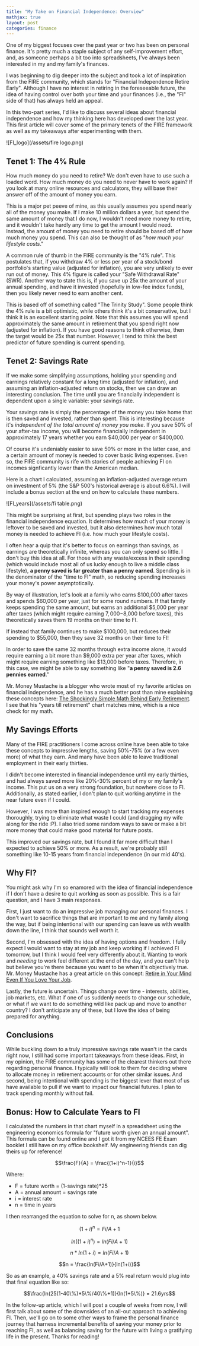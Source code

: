 ```yaml
---
title: "My Take on Financial Independence: Overview"
mathjax: true
layout: post
categories: finance
---
```


One of my biggest focuses over the past year or two has been on personal finance. It's pretty much a staple subject of any self-improvement effort, and, as someone perhaps a bit too into spreadsheets, I've always been interested in my and my family's finances. 

I was beginning to dig deeper into the subject and took a lot of inspiration from the FIRE community, which stands for "Financial Independence Retire Early". Although I have no interest in retiring in the foreseeable future, the idea of having control over both your time and your finances (i.e., the "FI" side of that) has always held an appeal. 



In this two-part series, I'd like to discuss several ideas about financial independence and how my thinking here has developed over the last year. This first article will cover some of the primary tenets of the FIRE framework as well as my takeaways after experimenting with them.

![FI_logo](/assets/fire logo.png)

## Tenet 1: The 4% Rule
How much money do you need to retire? We don't even have to use such a loaded word. How much money do you need to never have to work again? If you look at many online resources and calculators, they will base their answer off of the amount of money you earn. 

This is a major pet peeve of mine, as this usually assumes you spend nearly all of the money you make. If I make 10 million dollars a year, but spend the same amount of money that I do now, I wouldn't need more money to retire, and it wouldn't take hardly any time to get the amount I would need. Instead, the amount of money you need to retire should be based off of how much money you spend. This can also be thought of as "*how much your lifestyle costs*."

A common rule of thumb in the FIRE community is the "4% rule". This postulates that, if you withdraw 4% or less per year of a stock/bond portfolio's starting value (adjusted for inflation), you are very unlikely to ever run out of money. This 4% figure is called your "Safe Withdrawal Rate" (SWR). Another way to state this is, if you save up 25x the amount of your annual spending, and have it invested (hopefully in low-fee index funds), then you likely never need to earn another cent.

This is based off of something called "The Trinity Study". Some people think the 4% rule is a bit optimistic, while others think it's a bit conservative, but I think it is an excellent starting point. Note that this assumes you will spend approximately the same amount in retirement that you spend right now (adjusted for inflation). If you have good reasons to think otherwise, then the target would be 25x that number. However, I tend to think the best predictor of future spending is current spending.

## Tenet 2: Savings Rate
If we make some simplifying assumptions, holding your spending and earnings relatively constant for a long time (adjusted for inflation), and assuming an inflation-adjusted return on stocks, then we can draw an interesting conclusion. The time until you are financially independent is dependent upon a single variable: your savings rate.

Your savings rate is simply the percentage of the money you take home that is then saved and invested, rather than spent. This is interesting because it's *independent of the total amount of money you make*. If you save 50% of your after-tax income, you will become financially independent in approximately 17 years whether you earn $40,000 per year or $400,000. 

Of course it's undeniably easier to save 50% or more in the latter case, and a certain amount of money is needed to cover basic living expenses. Even so, the FIRE community is rife with stories of people achieving FI on incomes signficantly lower than the American median.

Here is a chart I calculated, assuming an inflation-adjusted average return on investment of 5% (the S&P 500's historical average is about 6.6%). I will include a bonus section at the end on how to calculate these numbers.

![FI_years](/assets/fi table.png)

This might be surprising at first, but spending plays two roles in the financial independence equation. It determines how much of your money is leftover to be saved and invested, but it also determines how much total money is needed to achieve FI (i.e. how much your lifestyle costs). 

I often hear a quip that it's better to focus on earnings than savings, as earnings are theoretically infinite, whereas you can only spend so little. I don't buy this idea at all. For those with any waste/excess in their spending (which would include most all of us lucky enough to live a middle class lifestyle), **a penny saved is far greater than a penny earned**. Spending is in the denominator of the "time to FI" math, so reducing spending increases your money's power asymptotically. 

By way of illustration, let's look at a family who earns $100,000 after taxes and spends $60,000 per year, just for some round numbers. If that family keeps spending the same amount, but earns an additional $5,000 per year after taxes (which might require earning $7,000-$8,000 before taxes), this theoretically saves them 19 months on their time to FI. 

If instead that family continues to make $100,000, but reduces their spending to $55,000, then they save 32 months on their time to FI! 

In order to save the same 32 months through extra income alone, it would require earning a bit more than $9,000 extra per year after taxes, which might require earning something like $13,000 before taxes. Therefore, in this case, we might be able to say something like "**a penny saved is 2.6 pennies earned**." 

Mr. Money Mustache is a blogger who wrote most of my favorite articles on financial independence, and he has a much better post than mine explaining these concepts here: [The Shockingly Simple Math Behind Early Retirement][simple_math]. I see that his "years till retirement" chart matches mine, which is a nice check for my math. 

## My Savings Efforts
Many of the FIRE practitioners I come across online have been able to take these concepts to impressive lengths, saving 50%-75% (or a few even more) of what they earn. And many have been able to leave traditional employment in their early thirties. 

I didn't become interested in financial independence until my early thirties, and had always saved more like 20%-30% percent of my or my family's income. This put us on a very strong foundation, but nowhere close to FI. Additionally, as stated earlier, I don't plan to quit working anytime in the near future even if I could. 

However, I was more than inspired enough to start tracking my expenses thoroughly, trying to eliminate what waste I could (and dragging my wife along for the ride :P). I also tried some random ways to save or make a bit more money that could make good material for future posts. 

This improved our savings rate, but I found it far more difficult than I expected to achieve 50% or more. As a result, we're probably still something like 10-15 years from financial independence (in our mid 40's).

## Why FI?
You might ask why I'm so enamored with the idea of financial independence if I don't have a desire to quit working as soon as possible. This is a fair question, and I have 3 main responses. 

First, I just want to do an impressive job managing our personal finances. I don't want to sacrifice things that are important to me and my family along the way, but if being intentional with our spending can leave us with wealth down the line, I think that sounds well worth it.

Second, I'm obsessed with the idea of having options and freedom. I fully expect I would want to stay at my job and keep working if I achieved FI tomorrow, but I think I would feel very differently about it. Wanting to work and *needing* to work feel different at the end of the day, and you can't help but believe you're there because you want to be when it's objectively true. Mr. Money Mustache has a great article on this concept: [Retire in Your Mind Even If You Love Your Job][swami].

Lastly, the future is uncertain. Things change over time - interests, abilities, job markets, etc. What if one of us suddenly needs to change our schedule, or what if we want to do something wild like pack up and move to another country? I don't anticipate any of these, but I love the idea of being prepared for anything.

## Conclusions
While buckling down to a truly impressive savings rate wasn't in the cards right now, I still had some important takeaways from these ideas. First, in my opinion, the FIRE community has some of the clearest thinkers out there regarding personal finance. I typically will look to them for deciding where to allocate money in retirement accounts or for other similar issues. And second, being intentional with spending is the biggest lever that most of us have available to pull if we want to impact our financial futures. I plan to track spending monthly without fail.

## Bonus: How to Calculate Years to FI
I calculated the numbers in that chart myself in a spreadsheet using the engineering economics formula for "future worth given an annual amount". This formula can be found online and I got it from my NCEES FE Exam booklet I still have on my office bookshelf. My engineering friends can dig theirs up for reference! 

$$\frac{F}{A} = \frac{(1+i)^n-1}{i}$$

Where:
* F = future worth = (1-savings rate)*25
* A = annual amount = savings rate
* i = interest rate
* n = time in years

I then rearranged the equation to solve for n, as shown below.

$$(1+i)^n = Fi/A+1$$

$$ln((1+i)^n) = ln(Fi/A+1)$$

$$n*ln(1+i) = ln(Fi/A+1)$$

$$n = \frac{ln(Fi/A+1)}{ln(1+i)}$$

So as an example, a 40% savings rate and a 5% real return would plug into that final equation like so:

$$\frac{ln(25(1-40\%)*5\%/40\%+1)}{ln(1+5\%)} = 21.6yrs$$

In the follow-up article, which I will post a couple of weeks from now, I will first talk about some of the downsides of an all-out approach to achieving FI. Then, we'll go on to some other ways to frame the personal finance journey that harness incremental benefits of saving your money prior to reaching FI, as well as balancing saving for the future with living a gratifying life in the present. Thanks for reading!

[simple_math]: https://www.mrmoneymustache.com/2012/01/13/the-shockingly-simple-math-behind-early-retirement/
[swami]: https://www.mrmoneymustache.com/2011/04/30/weekend-edition-retire-in-your-mind-even-if-you-love-your-job/